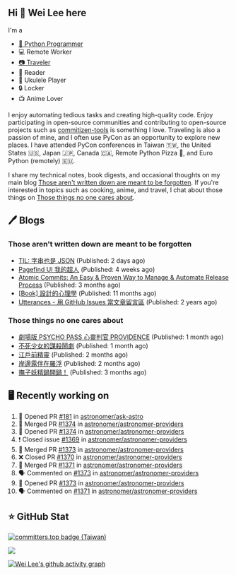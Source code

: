 ## Hi 👋 Wei Lee here

I'm a

* [🐍 Python Programmer](https://pycon-note.wei-lee.me/)
* 💻 Remote Worker
* [📷 Traveler](https://travlog.wei-lee.me/)
* 📖 Reader
* 🎵 Ukulele Player
* 🔒 Locker
* 📺 Anime Lover

I enjoy automating tedious tasks and creating high-quality code. Enjoy participating in open-source communities and contributing to open-source projects such as [commitizen-tools](https://github.com/commitizen-tools) is something I love. Traveling is also a passion of mine, and I often use PyCon as an opportunity to explore new places. I have attended PyCon conferences in Taiwan 🇹🇼, the United States 🇺🇸, Japan 🇯🇵, Canada 🇨🇦, Remote Python Pizza 🍕, and Euro Python (remotely) 🇪🇺.

I share my technical notes, book digests, and occasional thoughts on my main blog [Those aren't written down are meant to be forgotten](https://blog.wei-lee.me/). If you're interested in topics such as cooking, anime, and travel, I chat about those things on [Those things no one cares about](https://travlog.wei-lee.me/).

## 🖊️ Blogs

### Those aren't written down are meant to be forgotten

* [TIL: 字串也是 JSON](https://blog.wei-lee.me/posts/tech/2023/11/til-string-is-a-kind-of-json) (Published: 2 days ago)
* [Pagefind UI 我的超人](https://blog.wei-lee.me/posts/tech/2023/11/pagefind-ui) (Published: 4 weeks ago)
* [Atomic Commits: An Easy &amp; Proven Way to Manage &amp; Automate Release Process](https://blog.wei-lee.me/posts/tech/2023/08/atomic-commits-coscup-2023) (Published: 3 months ago)
* [[Book] 設計的心理學](https://blog.wei-lee.me/posts/book/2023/01/the-design-of-everyday-things) (Published: 11 months ago)
* [Utterances - 用 GitHub Issues 當文章留言區](https://blog.wei-lee.me/posts/tech/2022/02/use-github-issues-as-comment-system) (Published: 2 years ago)

### Those things no one cares about

* [劇場版 PSYCHO PASS 心靈判官 PROVIDENCE](https://travlog.wei-lee.me/posts/review/2023/10/psycho-pass-providence) (Published: 1 month ago)
* [不死少女的謀殺鬧劇](https://travlog.wei-lee.me/posts/review/2023/10/undead-girl-murder-farce) (Published: 1 month ago)
* [江戶前精靈](https://travlog.wei-lee.me/posts/review/2023/09/edomae-erufu) (Published: 2 months ago)
* [岸邊露伴在羅浮](https://travlog.wei-lee.me/posts/review/2023/09/rohan-at-the-louvre) (Published: 2 months ago)
* [撫子妖精鍋開鍋！](https://travlog.wei-lee.me/posts/cook/2023/08/season-nadeshiko-pot) (Published: 3 months ago)

## 🖥️ Recently working on

1. 💪 Opened PR [#181](https://github.com/astronomer/ask-astro/pull/181) in [astronomer/ask-astro](https://github.com/astronomer/ask-astro)
2. 🎉 Merged PR [#1374](https://github.com/astronomer/astronomer-providers/pull/1374) in [astronomer/astronomer-providers](https://github.com/astronomer/astronomer-providers)
3. 💪 Opened PR [#1374](https://github.com/astronomer/astronomer-providers/pull/1374) in [astronomer/astronomer-providers](https://github.com/astronomer/astronomer-providers)
4. ❗️ Closed issue [#1369](https://github.com/astronomer/astronomer-providers/issues/1369) in [astronomer/astronomer-providers](https://github.com/astronomer/astronomer-providers)
5. 🎉 Merged PR [#1373](https://github.com/astronomer/astronomer-providers/pull/1373) in [astronomer/astronomer-providers](https://github.com/astronomer/astronomer-providers)
6. ❌ Closed PR [#1370](https://github.com/astronomer/astronomer-providers/pull/1370) in [astronomer/astronomer-providers](https://github.com/astronomer/astronomer-providers)
7. 🎉 Merged PR [#1371](https://github.com/astronomer/astronomer-providers/pull/1371) in [astronomer/astronomer-providers](https://github.com/astronomer/astronomer-providers)
8. 🗣 Commented on [#1373](https://github.com/astronomer/astronomer-providers/issues/1373) in [astronomer/astronomer-providers](https://github.com/astronomer/astronomer-providers)
9. 💪 Opened PR [#1373](https://github.com/astronomer/astronomer-providers/pull/1373) in [astronomer/astronomer-providers](https://github.com/astronomer/astronomer-providers)
10. 🗣 Commented on [#1371](https://github.com/astronomer/astronomer-providers/issues/1371) in [astronomer/astronomer-providers](https://github.com/astronomer/astronomer-providers)


## ⭐ GitHub Stat

[![committers.top badge (Taiwan)](https://user-badge.committers.top/taiwan_public/Lee-W.svg)](https://user-badge.committers.top/taiwan_public/Lee-W)

[![](https://github-readme-stats.vercel.app/api?username=Lee-W&show_icons=true&hide_title=true&cache_seconds=86400)](https://github.com/anuraghazra/github-readme-stats)

[![Wei Lee's github activity graph](https://github-readme-activity-graph.vercel.app/graph?username=Lee-W&theme=dracula)](https://github.com/ashutosh00710/github-readme-activity-graph)
